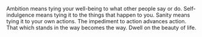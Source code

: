 Ambition means tying your well-being to what other people say or do. Self-indulgence means tying it to the things that happen to you. Sanity means tying it to your own actions.
The impediment to action advances action. That which stands in the way becomes the way.
Dwell on the beauty of life.
